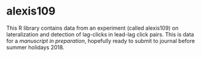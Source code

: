 # alexis109
This R library contains data from an experiment (called alexis109) on lateralization and detection of lag-clicks in lead-lag click pairs. This is data for a *manuscript in preparation*, hopefully ready to submit to journal before summer holidays 2018.
